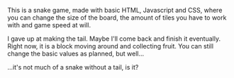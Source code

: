 This is a snake game, made with basic HTML, Javascript and CSS, 
where you can change the size of the board, the amount of tiles you have to work with and game speed at will.

I gave up at making the tail. Maybe I'll come back and finish it eventually. Right now, it is a block moving around and collecting fruit. 
You can still change the basic values as planned, but well...

...it's not much of a snake without a tail, is it?
